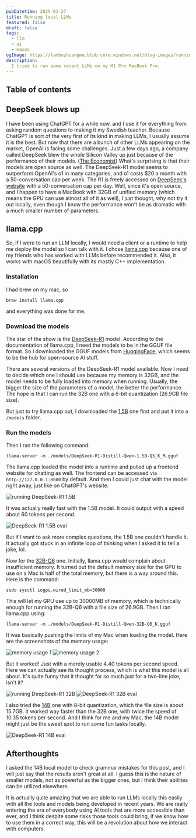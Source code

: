 ```yaml
---
pubDatetime: 2025-01-27
title: Running local LLMs
featured: false
draft: false
tags:
  - llm
  - ai
  - macos
ogImage: https://lambozhuangme.blob.core.windows.net/blog-images/running-local-llms/memory2.png
description:
  I tried to run some recent LLMs on my M1 Pro MacBook Pro.
---
```


## Table of contents

## DeepSeek blows up

I have been using ChatGPT for a while now, and I use it for everything from asking random questions to making it my Swedish teacher. Because ChatGPT is sort of the very first of its kind in making LLMs, I usually assume it is the best. But now that there are a bunch of other LLMs appearing on the market, OpenAI is facing some challenges. Just a few days ago, a company called DeepSeek blew the whole Silicon Valley up just because of the performance of their models. ([The Economist](https://www.economist.com/briefing/2025/01/23/chinas-ai-industry-has-almost-caught-up-with-americas)) What's surprising is that their models are open source as well. The DeepSeek-R1 model seems to outperform OpenAI's o1 in many categories, and o1 costs $20 a month with a 50-conversation cap per week. The R1 is freely accessed on [DeepSeek's website](https://chat.deepseek.com/) with a 50-conversation cap per day. Well, since it's open source, and I happen to have a MacBook with 32GB of unified memory (which means the GPU can use almost all of it as well), I just thought, why not try it out locally, even though I know the performance won't be as dramatic with a much smaller number of parameters.


## llama.cpp

So, if I were to run an LLM locally, I would need a client or a runtime to help me deploy the model so I can talk with it. I chose [llama.cpp](https://github.com/ggerganov/llama.cpp) because one of my friends who has worked with LLMs before recommended it. Also, it works with macOS beautifully with its mostly C++ implementation.

### Installation

I had brew on my mac, so

`brew install llama.cpp`

and everything was done for me.

### Download the models

The star of the show is the [DeepSeek-R1](https://github.com/deepseek-ai/DeepSeek-R1) model. According to the documentation of llama.cpp, I need the models to be in the GGUF file format. So I downloaded the GGUF models from [HuggingFace](https://huggingface.co/), which seems to be the hub for open-source AI stuff. 

There are several versions of the DeepSeek-R1 model available. Now I need to decide which one I should use because my memory is 32GB, and the model needs to be fully loaded into memory when running. Usually, the bigger the size of the parameters of a model, the better the performance. The hope is that I can run the 32B one with a 6-bit quantization (26.9GB file size).

But just to try llama.cpp out, I downloaded the [1.5B](https://huggingface.co/unsloth/DeepSeek-R1-Distill-Qwen-1.5B-GGUF) one first and put it into a `/models` folder. 

### Run the models

Then I ran the following command:

`llama-server -m ./models/DeepSeek-R1-Distill-Qwen-1.5B-Q5_K_M.gguf`

The llama.cpp loaded the model into a runtime and pulled up a frontend website for chatting as well. The frontend can be accessed via `http://127.0.0.1:8080` by default. And then I could just chat with the model right away, just like on ChatGPT's website.

<img src="https://lambozhuangme.blob.core.windows.net/blog-images/running-local-llms/1.5b.jpeg" class="mx-auto" alt="running DeepSeek-R1 1.5B">

It was actually really fast with the 1.5B model. It could output with a speed about 60 tokens per second.

<img src="https://lambozhuangme.blob.core.windows.net/blog-images/running-local-llms/1.5b-eval.png" class="mx-auto" alt="DeepSeek-R1 1.5B eval">

But if I want to ask more complex questions, the 1.5B one couldn't handle it. It actually got stuck in an infinite loop of thinking when I asked it to tell a joke, lol.

Now for the [32B-Q6](https://huggingface.co/unsloth/DeepSeek-R1-Distill-Qwen-32B-GGUF) one. Initially, llama.cpp would complain about insufficient memory. It turned out the default memory size for the GPU to use on a Mac is half of the total memory, but there is a way around this. Here is the command:

`sudo sysctl iogpu.wired_limit_mb=30000`

This will let my GPU use up to 30000MB of memory, which is technically enough for running the 32B-Q6 with a file size of 26.9GB. Then I ran llama.cpp using:

`llama-server -m ./models/DeepSeek-R1-Distill-Qwen-32B-Q6_K.gguf`

It was basically pushing the limits of my Mac when loading the model. Here are the screenshots of the memory usage:

<img src="https://lambozhuangme.blob.core.windows.net/blog-images/running-local-llms/memory1.png" alt="memory usage 1" class="mx-auto max-w-xs" />
<img src="https://lambozhuangme.blob.core.windows.net/blog-images/running-local-llms/memory2.png" alt="memory usage 2" class="mx-auto" />

But it worked! Just with a merely usable 4.40 tokens per second speed. Here we can actually see its thought process, which is what this model is all about. It's quite funny that it thought for so much just for a two-line joke, isn't it?

<img src="https://lambozhuangme.blob.core.windows.net/blog-images/running-local-llms/32b.jpeg" alt="running DeepSeek-R1 32B" class="mx-auto" />
<img src="https://lambozhuangme.blob.core.windows.net/blog-images/running-local-llms/32b-eval.png" alt="DeepSeek-R1 32B eval" class="mx-auto" />

I also tried the [14B](https://huggingface.co/unsloth/DeepSeek-R1-Distill-Qwen-14B-GGUF) one with 8-bit quantization, which the file size is about 15.7GB. It worked way faster than the 32B one, with twice the speed of 10.35 tokens per second. And I think for me and my Mac, the 14B model might just be the sweet spot to run some fun tasks locally.

<img src="https://lambozhuangme.blob.core.windows.net/blog-images/running-local-llms/14b-eval.png" alt="DeepSeek-R1 14B eval" class="mx-auto" />

## Afterthoughts

I asked the 14B local model to check grammar mistakes for this post, and I will just say that the results aren't great at all. I guess this is the nature of smaller models, not as powerful as the bigger ones, but I think their abilities can be utilized elsewhere.

It is actually quite amazing that we are able to run LLMs locally this easily with all the tools and models being developed in recent years. We are really entering the era of everybody using AI tools that are more accessible than ever, and I think despite some risks those tools could bring, if we know how to use them in a correct way, this will be a revolution about how we interact with computers.

